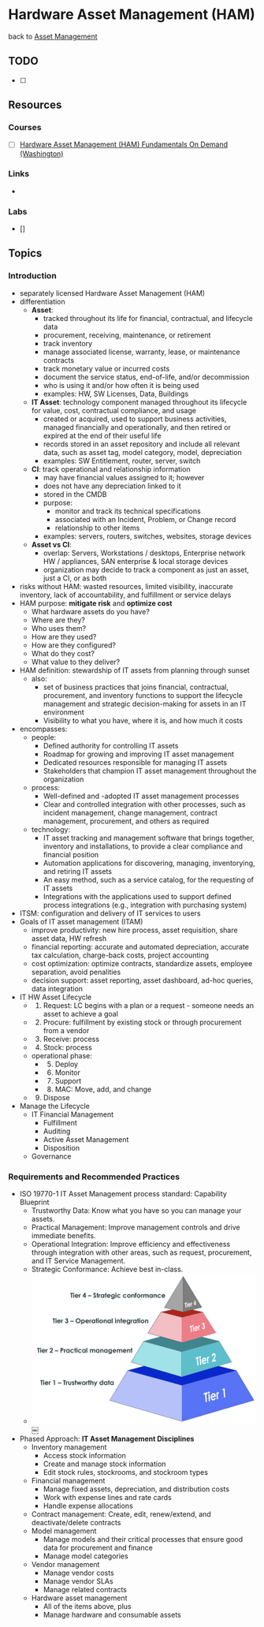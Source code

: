 # Hardware Asset Management (HAM)

back to [Asset Management](./sn-asset.md)

## TODO

- [ ]

## Resources

### Courses

- [ ] [Hardware Asset Management (HAM) Fundamentals On Demand (Washington)](https://nowlearning.servicenow.com/lxp/en/it-asset-management/hardware-asset-management-ham-fundamentals-on-demand?id=learning_course_prev&course_id=944ea00847908654db63fb25126d4320)

### Links

-

### Labs

- []

## Topics

### Introduction

- separately licensed Hardware Asset Management (HAM)
- differentiation
  - **Asset**:
    - tracked throughout its life for financial, contractual, and lifecycle data
    - procurement, receiving, maintenance, or retirement
    - track inventory
    - manage associated license, warranty, lease, or maintenance contracts
    - track monetary value or incurred costs
    - document the service status, end-of-life, and/or decommission
    - who is using it and/or how often it is being used
    - examples: HW, SW Licenses, Data, Buildings
  - **IT Asset**: technology component managed throughout its lifecycle for value, cost, contractual compliance, and usage
    - created or acquired, used to support business activities, managed financially and operationally, and then retired or expired at the end of their useful life
    - records stored in an asset repository and include all relevant data, such as asset tag, model category, model, depreciation
    - examples: SW Entitlement, router, server, switch
  - **CI**: track operational and relationship information
    - may have financial values assigned to it; however
    - does not have any depreciation linked to it
    - stored in the CMDB
    - purpose:
      - monitor and track its technical specifications
      - associated with an Incident, Problem, or Change record
      - relationship to other items
    - examples: servers, routers, switches, websites, storage devices
  - **Asset vs CI**:
    - overlap: Servers, Workstations / desktops, Enterprise network HW / appliances, SAN enterprise & local storage devices
    - organization may decide to track a component as just an asset, just a CI, or as both
- risks without HAM: wasted resources, limited visibility, inaccurate inventory, lack of accountability, and fulfillment or service delays
- HAM purpose: **mitigate risk** and **optimize cost**
  - What hardware assets do you have?
  - Where are they?
  - Who uses them?
  - How are they used?
  - How are they configured?
  - What do they cost?
  - What value to they deliver?
- HAM definition: stewardship of IT assets from planning through sunset
  - also:
    - set of business practices that joins financial, contractual, procurement, and inventory functions to support the lifecycle management and strategic decision-making for assets in an IT environment
    - Visibility to what you have, where it is, and how much it costs
- encompasses:
  - people:
    - Defined authority for controlling IT assets
    - Roadmap for growing and improving IT asset management
    - Dedicated resources responsible for managing IT assets
    - Stakeholders that champion IT asset management throughout the organization
  - process:
    - Well-defined and -adopted IT asset management processes
    - Clear and controlled integration with other processes, such as incident management, change management, contract management, procurement, and others as required
  - technology:
    - IT asset tracking and management software that brings together, inventory and installations, to provide a clear compliance and financial position
    - Automation applications for discovering, managing, inventorying, and retiring IT assets
    - An easy method, such as a service catalog, for the requesting of IT assets
    - Integrations with the applications used to support defined process integrations (e.g., integration with purchasing system)
- ITSM: configuration and delivery of IT services to users
- Goals of IT asset management (ITAM)
  - improve productivity: new hire process, asset requisition, share asset data, HW refresh
  - financial reporting: accurate and automated depreciation, accurate tax calculation, charge-back costs, project accounting
  - cost optimization: optimize contracts, standardize assets, employee separation, avoid penalities
  - decision support: asset reporting, asset dashboard, ad-hoc queries, data integration
- IT HW Asset Lifecycle
  - 1. Request: LC begins with a plan or a request - someone needs an asset to achieve a goal
  - 2. Procure: fulfillment by existing stock or through procurement from a vendor
  - 3. Receive: process
  - 4. Stock: process
  - operational phase:
    - 5. Deploy
    - 6. Monitor
    - 7. Support
    - 8. MAC: Move, add, and change
  - 9. Dispose
- Manage the Lifecycle
  - IT Financial Management
    - Fulfillment
    - Auditing
    - Active Asset Management
    - Disposition
  - Governance

### Requirements and Recommended Practices

- ISO 19770-1 IT Asset Management process standard: Capability Blueprint
  - Trustworthy Data: Know what you have so you can manage your assets.
  - Practical Management: Improve management controls and drive immediate benefits.
  - Operational Integration: Improve efficiency and effectiveness through integration with other areas, such as request, procurement, and IT Service Management.
  - Strategic Conformance: Achieve best in-class.
  - ![Capability Blueprint](./attachments/iso19770-1-capability-blueprint.png) ￼
- Phased Approach: **IT Asset Management Disciplines**
  - Inventory management
    - Access stock information
    - Create and manage stock information
    - Edit stock rules, stockrooms, and stockroom types
  - Financial management
    - Manage fixed assets, depreciation, and distribution costs
    - Work with expense lines and rate cards
    - Handle expense allocations
  - Contract management: Create, edit, renew/extend, and deactivate/delete contracts
  - Model management
    - Manage models and their critical processes that ensure good data for procurement and finance
    - Manage model categories
  - Vendor management
    - Manage vendor costs
    - Manage vendor SLAs
    - Manage related contracts
  - Hardware asset management
    - All of the items above, plus
    - Manage hardware and consumable assets
